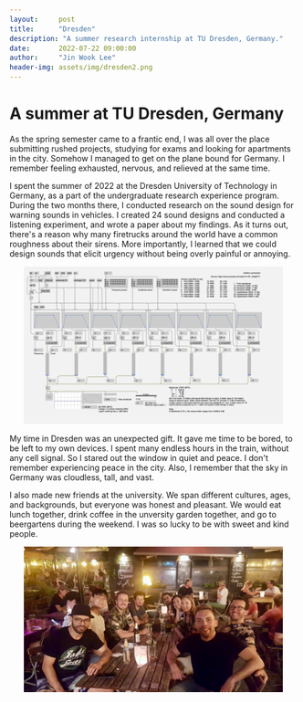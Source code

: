 ```yaml
---
layout:     post
title:      "Dresden"
description: "A summer research internship at TU Dresden, Germany."
date:       2022-07-22 09:00:00
author:     "Jin Wook Lee"
header-img: assets/img/dresden2.png
---
```


# A summer at TU Dresden, Germany

As the spring semester came to a frantic end, I was all over the place submitting rushed projects, studying for exams and looking for apartments in the city. Somehow I managed to get on the plane bound for Germany. I remember feeling exhausted, nervous, and relieved at the same time.

I spent the summer of 2022 at the Dresden University of Technology in Germany, as a part of the undergraduate research experience program. During the two months there, I conducted research on the sound design for warning sounds in vehicles. I created 24 sound designs and conducted a listening experiment, and wrote a paper about my findings. As it turns out, there's a reason why many firetrucks around the world have a common roughness about their sirens. More importantly, I learned that we could design sounds that elicit urgency without being overly painful or annoying.

<p align="center">
    <img src="https://raw.githubusercontent.com/jwlee1221/jinscuit-v2/master/assets/img/dresden3.png" width="90%">
</p>

My time in Dresden was an unexpected gift. It gave me time to be bored, to be left to my own devices. I spent many endless hours in the train, without any cell signal. So I stared out the window in quiet and peace. I don't remember experiencing peace in the city. Also, I remember that the sky in Germany was cloudless, tall, and vast.

I also made new friends at the university. We span different cultures, ages, and backgrounds, but everyone was honest and pleasant. We would eat lunch together, drink coffee in the unversity garden together, and go to beergartens during the weekend. I was so lucky to be with sweet and kind people.

<p align="center">
    <img src="https://raw.githubusercontent.com/jwlee1221/jinscuit-v2/master/assets/img/dresden1.png" width="90%">
</p>